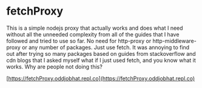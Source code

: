 # fetchProxy

This is a simple nodejs proxy that actually works and does what I need without all the unneeded complexity from all of the guides that I have followed and tried to use so far. No need for http-proxy or http-middleware-proxy or any number of packages. Just use fetch. It was annoying to find out after trying so many packages based on guides from stackoverflow and cdn blogs that I asked myself what if I just used fetch, and you know what it works. Why are people not doing this?

[https://fetchProxy.oddjobhat.repl.co](https://fetchProxy.oddjobhat.repl.co)